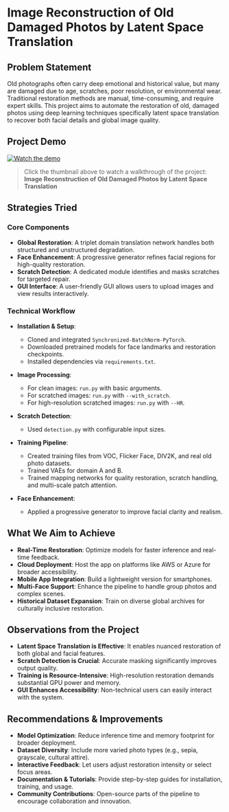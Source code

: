 # Image Reconstruction of Old Damaged Photos by Latent Space Translation

## Problem Statement
Old photographs often carry deep emotional and historical value, but many are damaged due to age, scratches, poor resolution, or environmental wear. Traditional restoration methods are manual, time-consuming, and require expert skills. This project aims to automate the restoration of old, damaged photos using deep learning techniques specifically latent space translation to recover both facial details and global image quality.

## Project Demo

[![Watch the demo](https://img.youtube.com/vi/Q5bhszQq9eA/maxresdefault.jpg)](https://www.youtube.com/watch?v=Q5bhszQq9eA)

> Click the thumbnail above to watch a walkthrough of the project: **Image Reconstruction of Old Damaged Photos by Latent Space Translation**

## Strategies Tried

### Core Components
- **Global Restoration**: A triplet domain translation network handles both structured and unstructured degradation.
- **Face Enhancement**: A progressive generator refines facial regions for high-quality restoration.
- **Scratch Detection**: A dedicated module identifies and masks scratches for targeted repair.
- **GUI Interface**: A user-friendly GUI allows users to upload images and view results interactively.

### Technical Workflow
- **Installation & Setup**:
  - Cloned and integrated `Synchronized-BatchNorm-PyTorch`.
  - Downloaded pretrained models for face landmarks and restoration checkpoints.
  - Installed dependencies via `requirements.txt`.

- **Image Processing**:
  - For clean images: `run.py` with basic arguments.
  - For scratched images: `run.py` with `--with_scratch`.
  - For high-resolution scratched images: `run.py` with `--HR`.

- **Scratch Detection**:
  - Used `detection.py` with configurable input sizes.

- **Training Pipeline**:
  - Created training files from VOC, Flicker Face, DIV2K, and real old photo datasets.
  - Trained VAEs for domain A and B.
  - Trained mapping networks for quality restoration, scratch handling, and multi-scale patch attention.

- **Face Enhancement**:
  - Applied a progressive generator to improve facial clarity and realism.

## What We Aim to Achieve
- **Real-Time Restoration**: Optimize models for faster inference and real-time feedback.
- **Cloud Deployment**: Host the app on platforms like AWS or Azure for broader accessibility.
- **Mobile App Integration**: Build a lightweight version for smartphones.
- **Multi-Face Support**: Enhance the pipeline to handle group photos and complex scenes.
- **Historical Dataset Expansion**: Train on diverse global archives for culturally inclusive restoration.

## Observations from the Project
- **Latent Space Translation is Effective**: It enables nuanced restoration of both global and facial features.
- **Scratch Detection is Crucial**: Accurate masking significantly improves output quality.
- **Training is Resource-Intensive**: High-resolution restoration demands substantial GPU power and memory.
- **GUI Enhances Accessibility**: Non-technical users can easily interact with the system.

## Recommendations & Improvements
- **Model Optimization**: Reduce inference time and memory footprint for broader deployment.
- **Dataset Diversity**: Include more varied photo types (e.g., sepia, grayscale, cultural attire).
- **Interactive Feedback**: Let users adjust restoration intensity or select focus areas.
- **Documentation & Tutorials**: Provide step-by-step guides for installation, training, and usage.
- **Community Contributions**: Open-source parts of the pipeline to encourage collaboration and innovation.
